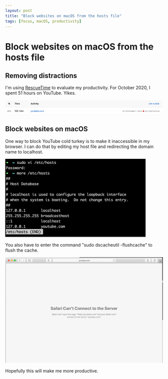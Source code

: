 ```yaml
---
layout: post
title: "Block websites on macOS from the hosts file"
tags: [focus, macOS, productivity]
---
```


# Block websites on macOS from the hosts file

## Removing distractions

I'm using [RescueTime](https://www.rescuetime.com/rp/caritos) to evaluate my productivity. For October 2020, I spent 51 hours on YouTube.  Yikes.  

![Screen Shot 2020-11-09 at 9.09.11 AM](/assets/2020-11-09-block-websites-on-macOS-from-the-hosts-file/Screen%20Shot%202020-11-09%20at%209.09.11%20AM.png)

## Block websites on macOS

One way to block YouTube cold turkey is to make it inaccessible in my browser.  I can do that by editing my host file and redirecting the domain name to localhost.

![Screen Shot 2020-11-09 at 9.16.37 AM](/assets/2020-11-09-block-websites-on-macOS-from-the-hosts-file/Screen%20Shot%202020-11-09%20at%209.16.37%20AM.png)

You also have to enter the command "sudo dscacheutil -flushcache" to flush the cache.

![Screen Shot 2020-11-09 at 9.19.45 AM](/assets/2020-11-09-block-websites-on-macOS-from-the-hosts-file/Screen%20Shot%202020-11-09%20at%209.19.45%20AM.png)


Hopefully this will make me more productive.

